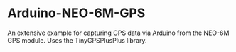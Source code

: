 # Arduino-NEO-6M-GPS

An extensive example for capturing GPS data via Arduino from the NEO-6M GPS module. Uses the TinyGPSPlusPlus library.